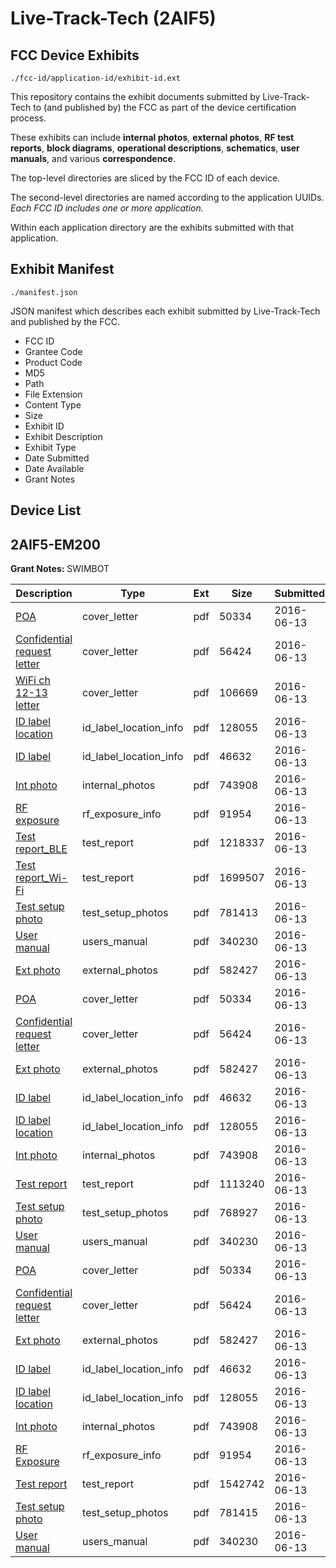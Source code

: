 # Live-Track-Tech (2AIF5)
## FCC Device Exhibits

```
./fcc-id/application-id/exhibit-id.ext
```

This repository contains the exhibit documents submitted by Live-Track-Tech to (and published by) the FCC as part of the device certification process.

These exhibits can include **internal photos**, **external photos**, **RF test reports**, **block diagrams**, **operational descriptions**, **schematics**, **user manuals**, and various **correspondence**.

The top-level directories are sliced by the FCC ID of each device.

The second-level directories are named according to the application UUIDs. *Each FCC ID includes one or more application.*

Within each application directory are the exhibits submitted with that application. 

## Exhibit Manifest

```
./manifest.json
```

JSON manifest which describes each exhibit submitted by Live-Track-Tech and published by the FCC.

- FCC ID
- Grantee Code
- Product Code
- MD5
- Path
- File Extension
- Content Type
- Size
- Exhibit ID
- Exhibit Description
- Exhibit Type
- Date Submitted
- Date Available
- Grant Notes

## Device List
## 2AIF5-EM200
**Grant Notes:** SWIMBOT

| Description | Type | Ext | Size | Submitted | Available |
| ----------- | ---- | --- | ---- | --------- | --------- |
| [POA](2AIF5-EM200/7f4506155f49f242e84bb027d46dd12c/3024975.pdf) | cover_letter | pdf | 50334 | 2016-06-13 | 2016-06-13 |
| [Confidential request letter](2AIF5-EM200/7f4506155f49f242e84bb027d46dd12c/3024976.pdf) | cover_letter | pdf | 56424 | 2016-06-13 | 2016-06-13 |
| [WiFi ch 12-13 letter](2AIF5-EM200/7f4506155f49f242e84bb027d46dd12c/3024977.pdf) | cover_letter | pdf | 106669 | 2016-06-13 | 2016-06-13 |
| [ID label location](2AIF5-EM200/7f4506155f49f242e84bb027d46dd12c/3024986.pdf) | id_label_location_info | pdf | 128055 | 2016-06-13 | 2016-06-13 |
| [ID label](2AIF5-EM200/7f4506155f49f242e84bb027d46dd12c/3024985.pdf) | id_label_location_info | pdf | 46632 | 2016-06-13 | 2016-06-13 |
| [Int photo](2AIF5-EM200/7f4506155f49f242e84bb027d46dd12c/3024983.pdf) | internal_photos | pdf | 743908 | 2016-06-13 | 2016-06-13 |
| [RF exposure](2AIF5-EM200/7f4506155f49f242e84bb027d46dd12c/3024978.pdf) | rf_exposure_info | pdf | 91954 | 2016-06-13 | 2016-06-13 |
| [Test report_BLE](2AIF5-EM200/7f4506155f49f242e84bb027d46dd12c/3024979.pdf) | test_report | pdf | 1218337 | 2016-06-13 | 2016-06-13 |
| [Test report_Wi-Fi](2AIF5-EM200/7f4506155f49f242e84bb027d46dd12c/3024981.pdf) | test_report | pdf | 1699507 | 2016-06-13 | 2016-06-13 |
| [Test setup photo](2AIF5-EM200/7f4506155f49f242e84bb027d46dd12c/3024980.pdf) | test_setup_photos | pdf | 781413 | 2016-06-13 | 2016-06-13 |
| [User manual](2AIF5-EM200/7f4506155f49f242e84bb027d46dd12c/3024984.pdf) | users_manual | pdf | 340230 | 2016-06-13 | 2016-06-13 |
| [Ext photo](2AIF5-EM200/7f4506155f49f242e84bb027d46dd12c/3024982.pdf) | external_photos | pdf | 582427 | 2016-06-13 | 2016-06-13 |
| [POA](2AIF5-EM200/0530902135d75679b4b21ec3dae809d1/3024975.pdf) | cover_letter | pdf | 50334 | 2016-06-13 | 2016-06-13 |
| [Confidential request letter](2AIF5-EM200/0530902135d75679b4b21ec3dae809d1/3024976.pdf) | cover_letter | pdf | 56424 | 2016-06-13 | 2016-06-13 |
| [Ext photo](2AIF5-EM200/0530902135d75679b4b21ec3dae809d1/3024982.pdf) | external_photos | pdf | 582427 | 2016-06-13 | 2016-06-13 |
| [ID label](2AIF5-EM200/0530902135d75679b4b21ec3dae809d1/3024985.pdf) | id_label_location_info | pdf | 46632 | 2016-06-13 | 2016-06-13 |
| [ID label location](2AIF5-EM200/0530902135d75679b4b21ec3dae809d1/3024986.pdf) | id_label_location_info | pdf | 128055 | 2016-06-13 | 2016-06-13 |
| [Int photo](2AIF5-EM200/0530902135d75679b4b21ec3dae809d1/3024983.pdf) | internal_photos | pdf | 743908 | 2016-06-13 | 2016-06-13 |
| [Test report](2AIF5-EM200/0530902135d75679b4b21ec3dae809d1/3025005.pdf) | test_report | pdf | 1113240 | 2016-06-13 | 2016-06-13 |
| [Test setup photo](2AIF5-EM200/0530902135d75679b4b21ec3dae809d1/3025006.pdf) | test_setup_photos | pdf | 768927 | 2016-06-13 | 2016-06-13 |
| [User manual](2AIF5-EM200/0530902135d75679b4b21ec3dae809d1/3024984.pdf) | users_manual | pdf | 340230 | 2016-06-13 | 2016-06-13 |
| [POA](2AIF5-EM200/79067cdbb53054dc827fd4474d844f42/3024975.pdf) | cover_letter | pdf | 50334 | 2016-06-13 | 2016-06-13 |
| [Confidential request letter](2AIF5-EM200/79067cdbb53054dc827fd4474d844f42/3024976.pdf) | cover_letter | pdf | 56424 | 2016-06-13 | 2016-06-13 |
| [Ext photo](2AIF5-EM200/79067cdbb53054dc827fd4474d844f42/3024982.pdf) | external_photos | pdf | 582427 | 2016-06-13 | 2016-06-13 |
| [ID label](2AIF5-EM200/79067cdbb53054dc827fd4474d844f42/3024985.pdf) | id_label_location_info | pdf | 46632 | 2016-06-13 | 2016-06-13 |
| [ID label location](2AIF5-EM200/79067cdbb53054dc827fd4474d844f42/3024986.pdf) | id_label_location_info | pdf | 128055 | 2016-06-13 | 2016-06-13 |
| [Int photo](2AIF5-EM200/79067cdbb53054dc827fd4474d844f42/3024983.pdf) | internal_photos | pdf | 743908 | 2016-06-13 | 2016-06-13 |
| [RF Exposure](2AIF5-EM200/79067cdbb53054dc827fd4474d844f42/3024978.pdf) | rf_exposure_info | pdf | 91954 | 2016-06-13 | 2016-06-13 |
| [Test report](2AIF5-EM200/79067cdbb53054dc827fd4474d844f42/3024994.pdf) | test_report | pdf | 1542742 | 2016-06-13 | 2016-06-13 |
| [Test setup photo](2AIF5-EM200/79067cdbb53054dc827fd4474d844f42/3024995.pdf) | test_setup_photos | pdf | 781415 | 2016-06-13 | 2016-06-13 |
| [User manual](2AIF5-EM200/79067cdbb53054dc827fd4474d844f42/3024984.pdf) | users_manual | pdf | 340230 | 2016-06-13 | 2016-06-13 |
